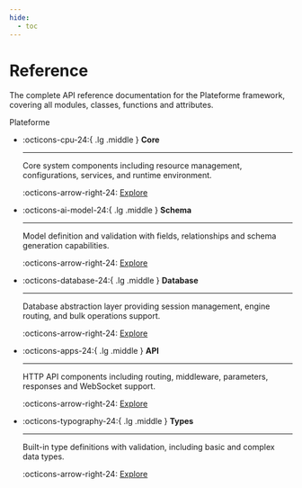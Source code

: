 ```yaml
---
hide:
  - toc
---
```


# Reference

The complete API reference documentation for the Plateforme framework, covering all modules, classes, functions and attributes.

<nav class="md-tags">
  <span class="md-tag md-tag-icon md-tag--repo">Plateforme</span>
</nav>

<div class="grid cards" markdown>

-   :octicons-cpu-24:{ .lg .middle } **Core**

    ---

    Core system components including resource management, configurations, services, and runtime environment.

    :octicons-arrow-right-24: [Explore](core/index.md)

-   :octicons-ai-model-24:{ .lg .middle } **Schema**

    ---

    Model definition and validation with fields, relationships and schema generation capabilities.

    :octicons-arrow-right-24: [Explore](schema/index.md)

-   :octicons-database-24:{ .lg .middle } **Database**

    ---

    Database abstraction layer providing session management, engine routing, and bulk operations support.

    :octicons-arrow-right-24: [Explore](database/index.md)

-   :octicons-apps-24:{ .lg .middle } **API**

    ---

    HTTP API components including routing, middleware, parameters, responses and WebSocket support.

    :octicons-arrow-right-24: [Explore](api/index.md)

-   :octicons-typography-24:{ .lg .middle } **Types**

    ---

    Built-in type definitions with validation, including basic and complex data types.

    :octicons-arrow-right-24: [Explore](types/index.md)

</div>
